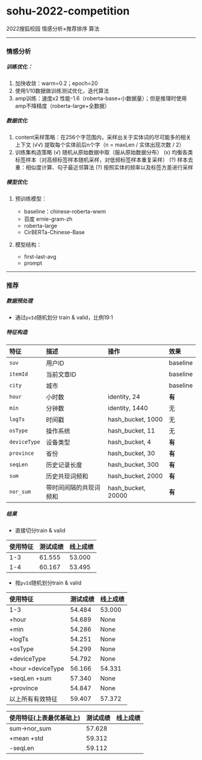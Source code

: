 # sohu-2022-competition
 2022搜狐校园 情感分析×推荐排序 算法

---

### **情感分析**

##### 训练优化：
1. 加快收敛：warm=0.2；epoch=20
2. 使用1/10数据做训练测试优化，迭代算法
3. amp训练：速度x2 性能-1.6（roberta-base+小数据量）；但是推理时使用amp不降精度（roberta-large+全数据）

##### 数据优化

1. content采样策略：在256个字范围内，采样出关于实体词的尽可能多的相关上下文
(√√) 提取每个实体前后n个字（n = maxLen / 实体出现次数 / 2）
2. 训练集构造策略
(√) 随机从原始数据中取（服从原始数据分布）
(x) 均衡各类标签样本（对高频标签样本随机采样，对低频标签样本重复采样）
(?) 样本去重：相似度计算、句子最近邻算法
(?) 按照实体的频率以及标签方差进行采样

##### 模型优化
1. 预训练模型：
   - baseline：chinese-roberta-wwm
   - 百度 ernie-gram-zh
   - roberta-large
   - CirBERTa-Chinese-Base

2. 模型结构：
   - first-last-avg
   - prompt

---

### **推荐**

##### 数据预处理

- 通过`pvId`随机划分 train & valid，比例19:1

##### 特征构造
| 特征         | 描述                   | 操作               | 效果     |
| :----------- | :--------------------- | :----------------- | :------- |
| `suv`        | 用户ID                 |                    | baseline |
| `itemId`     | 当前文章ID             |                    | baseline |
| `city`       | 城市                   |                    | baseline |
| `hour`       | 小时数                 | identity, 24       | **有**   |
| `min`        | 分钟数                 | identity, 1440     | 无       |
| `logTs`      | 时间戳                 | hash_bucket, 1000  | 无       |
| `osType`     | 操作系统               | hash_bucket, 11    | 无       |
| `deviceType` | 设备类型               | hash_bucket, 4     | **有**   |
| `province`   | 省份                   | hash_bucket, 30    | **有**   |
| `seqLen`     | 历史记录长度           | hash_bucket, 300   | **有**   |
| `sum`        | 历史共现词频和         | hash_bucket, 2000  | **有**   |
| `nor_sum`    | 带时间间隔的共现词频和 | hash_bucket, 20000 | **有**   |


##### 结果

- 直接切分train & valid

| 使用特征 | 测试成绩 | 线上成绩 |
| :------- | :------- | :------- |
| 1-3      | 61.555   | 53.000   |
| 1-4      | 60.167   | 53.495   |

- 按`pvId`随机划分train & valid

| 使用特征          | 测试成绩 | 线上成绩 |
| :---------------- | :------- | :------- |
| 1-3               | 54.484   | 53.000   |
| +hour             | 54.689   | None     |
| +min              | 54.286   | None     |
| +logTs            | 54.251   | None     |
| +osType           | 54.299   | None     |
| +deviceType       | 54.792   | None     |
| +hour +deviceType | 56.166   | 54.331   |
| +seqLen +sum      | 57.340   | None     |
| +province         | 54.847   | None     |
| 以上所有有效特征  | 59.407   | 57.372   |

| 使用特征(上表最优基础上) | 测试成绩 | 线上成绩 |
| :----------------------- | :------- | :------- |
| sum->nor_sum             | 57.628   |          |
| +mean +std               | 59.312   |          |
| -seqLen                  | 59.112   |          |